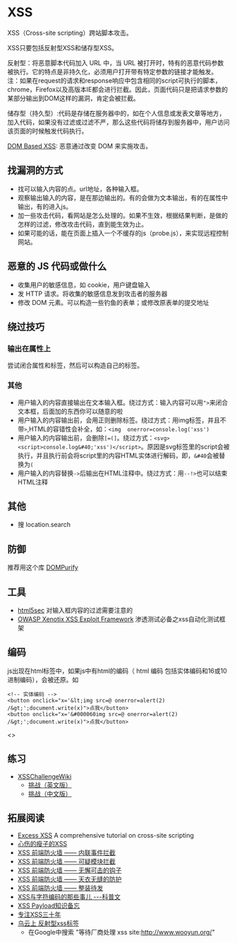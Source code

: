# XSS
XSS（Cross-site scripting）跨站脚本攻击。

XSS只要包括反射型XSS和储存型XSS。     

反射型：将恶意脚本代码加入 URL 中，当 URL 被打开时，特有的恶意代码参数被执行。它的特点是非持久化，必须用户打开带有特定参数的链接才能触发。
注：如果在request的请求和response响应中包含相同的script可执行的脚本，chrome，Firefox以及高版本IE都会进行拦截。因此，页面代码只是把请求参数的某部分输出到DOM这样的漏洞，肯定会被拦截。

储存型（持久型）:代码是存储在服务器中的，如在个人信息或发表文章等地方，加入代码，如果没有过滤或过滤不严，那么这些代码将储存到服务器中，用户访问该页面的时候触发代码执行。

[DOM Based XSS](https://www.owasp.org/index.php/DOM_Based_XSS): 恶意通过改变 DOM 来实施攻击。

## 找漏洞的方式
* 找可以输入内容的点。url地址，各种输入框。
* 观察输出输入的内容，是在那边输出的。有的会做为文本输出，有的在属性中输出，有的进入js。
* 加一些攻击代码，看网站是怎么处理的。如果不生效，根据结果判断，是做的怎样的过滤，修改攻击代码，直到能生效为止。
* 如果可能的话，能在页面上插入一个不缓存的js（probe.js），来实现远程控制网站。

## 恶意的 JS 代码或做什么
* 收集用户的敏感信息，如 cookie，用户键盘输入
* 发 HTTP 请求。将收集的敏感信息发到攻击者的服务器
* 修改 DOM 元素。可以构造一些钓鱼的表单；或修改原表单的提交地址

## 绕过技巧
### 输出在属性上
尝试闭合属性和标签，然后可以构造自己的标签。

### 其他
* 用户输入的内容直接输出在文本输入框。绕过方式：输入内容可以用`">`来闭合文本框，后面加的东西你可以随意的啦
* 用户输入的内容输出前，会用正则删除标签。绕过方式：用img标签，并且不带`>`,HTML的容错性会补全，如：`<img  onerror=console.log('xss') `
* 用户输入的内容输出前，会删除`[=(]`。绕过方式：`<svg><script>console.log&#40;'xss')</script>`。原因是svg标签里的script会被执行，并且执行前会将script里的内容HTML实体进行解码，即，`&#40`会被替换为`(`
* 用户输入的内容替换`->`后输出在HTML注释中。绕过方式：用`--!>`也可以结束HTML注释



## 其他
* 搜 location.search

## 防御
推荐用这个库 [DOMPurify](https://github.com/cure53/DOMPurify)

## 工具
* [html5sec](http://html5sec.org/) 对输入框内容的过滤需要注意的
* [OWASP Xenotix XSS Exploit Framework](http://xenotix.in/) 渗透测试必备之xss自动化测试框架

## 编码
js出现在html标签中，如果js中有html的编码（
html 编码 包括实体编码和16或10进制编码），会被还原。如
```
<!-- 实体编码 -->
<button onclick="x='&lt;img src=@ onerror=alert(2) /&gt;';document.write(x)">点我</button>
<button onclick="x='&#000060img src=@ onerror=alert(2) /&gt;';document.write(x)">点我</button>
```



<>

## 练习
* [XSSChallengeWiki](https://github.com/cure53/XSSChallengeWiki/wiki)
	* [挑战（英文版）](https://github.com/cure53/XSSChallengeWiki/wiki/prompt.ml)
	* [挑战（中文版）](http://www.bugsec.org/4526.html)

## 拓展阅读
* [Excess XSS](http://excess-xss.com/) A comprehensive tutorial on cross-site scripting
* [心伤的瘦子的XSS](http://www.wooyun.org/whitehats/%E5%BF%83%E4%BC%A4%E7%9A%84%E7%98%A6%E5%AD%90)
* [XSS 前端防火墙 —— 内联事件拦截](http://fex.baidu.com/blog/2014/06/xss-frontend-firewall-1/)
* [XSS 前端防火墙 —— 可疑模块拦截](http://fex.baidu.com/blog/2014/06/xss-frontend-firewall-2/)
* [XSS 前端防火墙 —— 无懈可击的钩子](http://fex.baidu.com/blog/2014/06/xss-frontend-firewall-3/)
* [XSS 前端防火墙 —— 天衣无缝的防护](http://fex.baidu.com/blog/2014/06/xss-frontend-firewall-4/)
* [XSS 前端防火墙 —— 整装待发](http://fex.baidu.com/blog/2014/06/xss-frontend-firewall-5/)
* [XSS与字符编码的那些事儿 ---科普文](http://drops.wooyun.org/tips/689)
* [XSS Payload知识备忘](http://freewifi2.lofter.com/post/1cbcc53d_408791b)
* [专注XSS三十年](http://www.wooyun.org/whitehats/%E4%B8%93%E6%B3%A8XSS%E4%B8%89%E5%8D%81%E5%B9%B4)
* [乌云上 反射型xss标签](http://www.wooyun.org/tags/%E5%8F%8D%E5%B0%84%E5%9E%8Bxss/page/1)
	* 在Google中搜索 "等待厂商处理 xss site:http://www.wooyun.org/"
